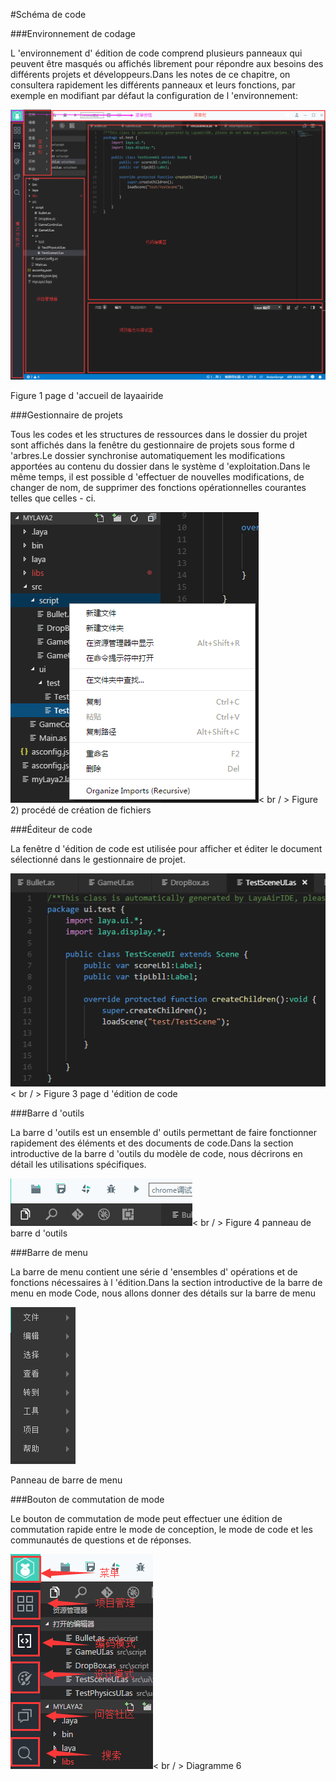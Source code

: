 #Schéma de code



 



###Environnement de codage

L 'environnement d' édition de code comprend plusieurs panneaux qui peuvent être masqués ou affichés librement pour répondre aux besoins des différents projets et développeurs.Dans les notes de ce chapitre, on consultera rapidement les différents panneaux et leurs fonctions, par exemple en modifiant par défaut la configuration de l 'environnement:

![blob.png](img/1.png)<br/>

Figure 1 page d 'accueil de layaairide



###Gestionnaire de projets

Tous les codes et les structures de ressources dans le dossier du projet sont affichés dans la fenêtre du gestionnaire de projets sous forme d 'arbres.Le dossier synchronise automatiquement les modifications apportées au contenu du dossier dans le système d 'exploitation.Dans le même temps, il est possible d 'effectuer de nouvelles modifications, de changer de nom, de supprimer des fonctions opérationnelles courantes telles que celles - ci.

![blob.png](img/2.png)< br / >
Figure 2) procédé de création de fichiers



 



###Éditeur de code

La fenêtre d 'édition de code est utilisée pour afficher et éditer le document sélectionné dans le gestionnaire de projet.

![blob.png](img/3.png)< br / >
Figure 3 page d 'édition de code



###Barre d 'outils

La barre d 'outils est un ensemble d' outils permettant de faire fonctionner rapidement des éléments et des documents de code.Dans la section introductive de la barre d 'outils du modèle de code, nous décrirons en détail les utilisations spécifiques.



 ![blob.png](img/4.png)< br / >
Figure 4 panneau de barre d 'outils



 







###Barre de menu

La barre de menu contient une série d 'ensembles d' opérations et de fonctions nécessaires à l 'édition.Dans la section introductive de la barre de menu en mode Code, nous allons donner des détails sur la barre de menu

![blob.png](img/5.png)<br/>

Panneau de barre de menu



 







###Bouton de commutation de mode

Le bouton de commutation de mode peut effectuer une édition de commutation rapide entre le mode de conception, le mode de code et les communautés de questions et de réponses.

![blob.png](img/6.png)< br / >
Diagramme 6
